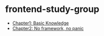 # frontend-study-group

- [Chapter1: Basic Knowledge](chapter1/notes.md)
- [Chapter2: No framework, no panic](chapter2/notes.md)
